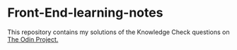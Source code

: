 # Front-End-learning-notes

This repository contains my solutions of the Knowledge Check questions on [The Odin Project.](https://www.theodinproject.com/dashboard)
